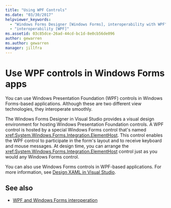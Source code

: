 ```yaml
---
title: "Using WPF Controls"
ms.date: "03/30/2017"
helpviewer_keywords:
  - "Windows Forms Designer [Windows Forms], interoperability with WPF"
  - "interoperability [WPF]"
ms.assetid: 03c85dce-26ad-44cd-bc1d-8e0cb56de096
author: gewarren
ms.author: gewarren
manager: jillfra
---
```

# Use WPF controls in Windows Forms apps

You can use Windows Presentation Foundation (WPF) controls in Windows Forms-based applications. Although these are two different view technologies, they interoperate smoothly.

The Windows Forms Designer in Visual Studio provides a visual design environment for hosting Windows Presentation Foundation controls. A WPF control is hosted by a special Windows Forms control that's named <xref:System.Windows.Forms.Integration.ElementHost>. This control enables the WPF control to participate in the form's layout and to receive keyboard and mouse messages. At design time, you can arrange the <xref:System.Windows.Forms.Integration.ElementHost> control just as you would any Windows Forms control.

You can also use Windows Forms controls in WPF-based applications. For more information, see [Design XAML in Visual Studio](/visualstudio/designers/designing-xaml-in-visual-studio).

## See also

- [WPF and Windows Forms interoperation](/dotnet/framework/wpf/advanced/wpf-and-windows-forms-interoperation)
